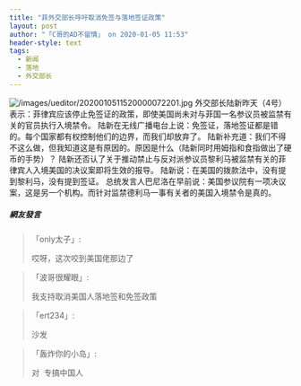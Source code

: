 ```yaml
---
title: "菲外交部长呼吁取消免签与落地签证政策"
layout: post
author: "「C哥的AD不留情」 on 2020-01-05 11:53"
header-style: text
tags:
  - 新闻
  - 落地
  - 外交部长
---
```


<img src="http://images.feileyuan.com/images/ueditor/2020010511520000072201.jpg" title="/images/ueditor/2020010511520000072201.jpg" alt="/images/ueditor/2020010511520000072201.jpg">
外交部长陆新昨天（4号）表示：菲律宾应该停止免签证的政策，即使美国尚未对与菲国一名参议员被监禁有关的官员执行入境禁令。
陆新在无线广播电台上说：免签证，落地签证都是错的。每个国家都有权控制他们的边界，而我们却放弃了。
陆新补充道：我们不得不这么做，但我知道这是有原因的。原因是什么（陆新同时用姆指和食指做出了硬币的手势）？
陆新还否认了关于推动禁止与反对派参议员黎利马被监禁有关的菲律宾人入境美国的决议案即将生效的报导。
陆新说：在美国的拨款法中，没有提到黎利马，没有提到签证。
总统发言人巴尼洛在早前说：美国参议院有一项决议案，这是另一个机构。而针对监禁德利马一事有关者的美国入境禁令是真的。
<input type="hidden" value="菲乐园提供">

##### 網友發言 
> 「only太子」:
> <p>哎呀，这次咬到美国佬那边了</p>

> 「波哥很耀眼」:
> <p>我支持取消美国人落地签和免签政策</p>

> 「ert234」:
> <p>沙发</p>

> 「轰炸你的小岛」:
> <p>对&nbsp; 专搞中国人</p>


